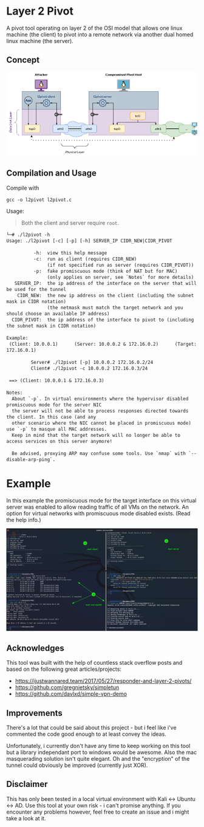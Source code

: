 # Layer 2 Pivot

A pivot tool operating on layer 2 of the OSI model that allows one linux machine (the client) to pivot into a remote network via another dual homed linux machine (the server).

## Concept

![Layer 2 pivoting concept](l2pivot-concept.png)

## Compilation and Usage

Compile with
```
gcc -o l2pivot l2pivot.c
```
Usage:
> Both the client and server require `root`.
```
└─# ./l2pivot -h                    
Usage: ./l2pivot [-c] [-p] [-h] SERVER_IP CIDR_NEW|CIDR_PIVOT

          -h:  view this help message
          -c:  run as client (requires CIDR_NEW)
               (if not specified run as server (requires CIDR_PIVOT))
          -p:  fake promiscuous mode (think of NAT but for MAC)
               (only applies on server, see `Notes` for more details)
   SERVER_IP:  the ip address of the interface on the server that will be used for the tunnel
    CIDR_NEW:  the new ip address on the client (including the subnet mask in CIDR notation)
               (the netmask must match the target network and you should choose an available IP address)
  CIDR_PIVOT:  the ip address of the interface to pivot to (including the subnet mask in CIDR notation)

Example:
 (Client: 10.0.0.1)      (Server: 10.0.0.2 & 172.16.0.2)      (Target: 172.16.0.1)

         Server# ./l2pivot [-p] 10.0.0.2 172.16.0.2/24
         Client# ./l2pivot -c 10.0.0.2 172.16.0.3/24

 ==> (Client: 10.0.0.1 & 172.16.0.3)

Notes:
  About `-p`. In virtual environments where the hypervisor disabled promiscuous mode for the server NIC
  the server will not be able to process responses directed towards the client. In this case (and any
  other scenario where the NIC cannot be placed in promiscuous mode) use `-p` to masque all MAC addresses.
  Keep in mind that the target network will no longer be able to access services on this server anymore!

  Be advised, proxying ARP may confuse some tools. Use `nmap` with `--disable-arp-ping`.
```

# Example 
In this example the promiscuous mode for the target interface on this virtual server was enabled to allow reading traffic of all VMs on the network. An option for virtual networks with promiscuous mode disabled exists. (Read the help info.)

![Example](example.png)

## Acknowledges

This tool was built with the help of countless stack overflow posts and based on the following great articles/projects:
- https://ijustwannared.team/2017/05/27/responder-and-layer-2-pivots/
- https://github.com/gregnietsky/simpletun
- https://github.com/davlxd/simple-vpn-demo

## Improvements

There's a lot that could be said about this project - but i feel like i've commented the code good enough to at least convey the ideas.

Unfortunately, i currently don't have any time to keep working on this tool but a library independant port to windows would be awesome. Also the mac masquerading solution isn't quite elegant. Oh and the "encryption" of the tunnel could obviously be improved (currently just XOR).

## Disclaimer

This has only been tested in a local virtual environment with Kali <-> Ubuntu <-> AD. Use this tool at your own risk - i can't promise anything. If you encounter any problems however, feel free to create an issue and i might take a look at it.
